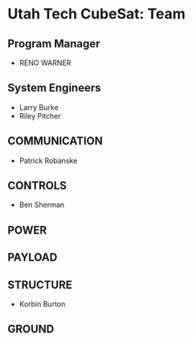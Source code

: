 # Utah Tech CubeSat: Team

## Program Manager
* RENO WARNER
## System Engineers
* Larry Burke
* Riley Pitcher
## COMMUNICATION
* Patrick Robanske
## CONTROLS
* Ben Sherman
## POWER

## PAYLOAD

## STRUCTURE
* Korbin Burton
##  GROUND
